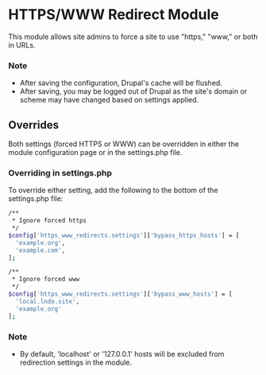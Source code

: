 # HTTPS/WWW Redirect Module

This module allows site admins to force a site to use "https," "www," or both in URLs.

### Note

- After saving the configuration, Drupal's cache will be flushed.
- After saving, you may be logged out of Drupal as the site's domain or scheme may have changed based on settings applied.

## Overrides

Both settings (forced HTTPS or WWW) can be overridden in either the module configuration page or in the settings.php file.

### Overriding in settings.php

To override either setting, add the following to the bottom of the settings.php file:

```bash
/**
 * Ignore forced https
 */
$config['https_www_redirects.settings']['bypass_https_hosts'] = [
  'example.org',
  'example.com',
];

/**
 * Ignore forced www
 */
$config['https_www_redirects.settings']['bypass_www_hosts'] = [
  'local.lndo.site',
  'example.org'
];
```

### Note

- By default, 'localhost' or '127.0.0.1' hosts will be excluded from redirection settings in the module.
